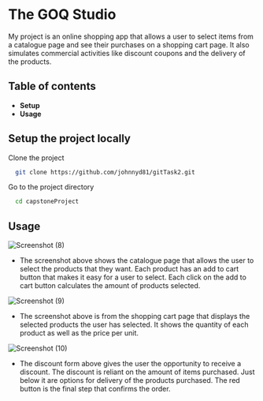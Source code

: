 
# The GOQ Studio
 
My project is an online shopping app that allows a user to select items from 
a catalogue page and see their purchases on a shopping cart page. It also simulates commercial activities like 
discount coupons and the delivery of the products. 

## Table of contents
* **Setup**
* **Usage**


## Setup the project locally

Clone the project

```bash
  git clone https://github.com/johnnyd81/gitTask2.git
```

Go to the project directory

```bash
  cd capstoneProject
```
## Usage
![Screenshot (8)](https://user-images.githubusercontent.com/95863021/148452528-fc472770-1150-494b-80a7-cdd1439a863a.png)

* The screenshot above shows the catalogue page that allows the user to select the products that they want. Each product has an add to cart
button that makes it easy for a user to select. Each click on the add to cart button calculates the amount of products selected.


![Screenshot (9)](https://user-images.githubusercontent.com/95863021/148453874-307704bb-26f1-4355-8d24-65f90bff2293.png)

* The screenshot above is from the shopping cart page that displays the selected products the user has selected. It shows the quantity of each
 product as well as the price per unit. 
 
 
![Screenshot (10)](https://user-images.githubusercontent.com/95863021/148454676-fb07d1a0-d820-463c-aec3-e7396dc5dc5e.png)

* The discount form above gives the user the opportunity to receive a discount. The discount is reliant on the amount of items purchased. Just below it 
are options for delivery of the products purchased. The red button is the final step that confirms the order.



